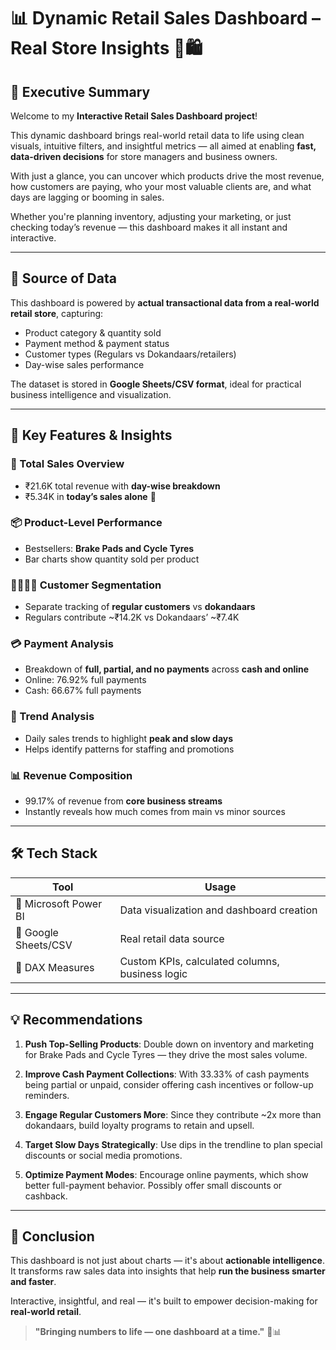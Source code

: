 # 📊 Dynamic Retail Sales Dashboard – Real Store Insights 💼🛍️

## 🧠 Executive Summary  
Welcome to my **Interactive Retail Sales Dashboard project**!  

This dynamic dashboard brings real-world retail data to life using clean visuals, intuitive filters, and insightful metrics — all aimed at enabling **fast, data-driven decisions** for store managers and business owners.  

With just a glance, you can uncover which products drive the most revenue, how customers are paying, who your most valuable clients are, and what days are lagging or booming in sales.  

Whether you're planning inventory, adjusting your marketing, or just checking today’s revenue — this dashboard makes it all instant and interactive.  

---

## 🏪 Source of Data  
This dashboard is powered by **actual transactional data from a real-world retail store**, capturing:  
- Product category & quantity sold  
- Payment method & payment status  
- Customer types (Regulars vs Dokandaars/retailers)  
- Day-wise sales performance  

The dataset is stored in **Google Sheets/CSV format**, ideal for practical business intelligence and visualization.

---

## 🌟 Key Features & Insights  

### 🧾 Total Sales Overview  
- ₹21.6K total revenue with **day-wise breakdown**  
- ₹5.34K in **today’s sales alone** 🚀  

### 📦 Product-Level Performance  
- Bestsellers: **Brake Pads and Cycle Tyres**  
- Bar charts show quantity sold per product  

### 👨‍👩‍👧‍👦 Customer Segmentation  
- Separate tracking of **regular customers** vs **dokandaars**  
- Regulars contribute ~₹14.2K vs Dokandaars’ ~₹7.4K  

### 💳 Payment Analysis  
- Breakdown of **full, partial, and no payments** across **cash and online**  
- Online: 76.92% full payments  
- Cash: 66.67% full payments  

### 📆 Trend Analysis  
- Daily sales trends to highlight **peak and slow days**  
- Helps identify patterns for staffing and promotions  

### 📊 Revenue Composition  
- 99.17% of revenue from **core business streams**  
- Instantly reveals how much comes from main vs minor sources  

---

## 🛠️ Tech Stack  
| Tool | Usage |
|------|-------|
| 🧩 Microsoft Power BI | Data visualization and dashboard creation |
| 📁 Google Sheets/CSV | Real retail data source |
| 📐 DAX Measures | Custom KPIs, calculated columns, business logic |

---

## 💡 Recommendations  

1. **Push Top-Selling Products**: Double down on inventory and marketing for Brake Pads and Cycle Tyres — they drive the most sales volume.  

2. **Improve Cash Payment Collections**: With 33.33% of cash payments being partial or unpaid, consider offering cash incentives or follow-up reminders.  

3. **Engage Regular Customers More**: Since they contribute ~2x more than dokandaars, build loyalty programs to retain and upsell.  

4. **Target Slow Days Strategically**: Use dips in the trendline to plan special discounts or social media promotions.  

5. **Optimize Payment Modes**: Encourage online payments, which show better full-payment behavior. Possibly offer small discounts or cashback.  

---

## 💬 Conclusion  
This dashboard is not just about charts — it's about **actionable intelligence**. It transforms raw sales data into insights that help **run the business smarter and faster**.  

Interactive, insightful, and real — it's built to empower decision-making for **real-world retail**.  

> **"Bringing numbers to life — one dashboard at a time."** 🎯📊
